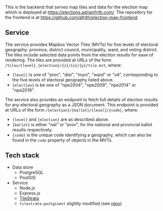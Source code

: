 This is the backend that serves map tiles and data for the election map which
is deployed at https://elections.adrianfrith.com/. The repository for the
frontend is at https://github.com/afrith/election-map-frontend.

## Service

The service provides Mapbox Vector Tiles (MVTs) for five levels of electoral geography: province, district council, municipality, ward, and voting district. The tiles include selected data points from the election results for ease of rendering. The tiles are provided at URLs of the form `/tiles/{level}_{election}/{z}/{x}/{y}/tile.mvt`, where:

* `{level}` is one of "prov", "dist", "muni", "ward" or "vd", corresponding to the five levels of electoral geography listed above.
* `{election}` is be one of "npe2004", "npe2009", "npe2014" or "npe2019".

The service also provides an endpoint to fetch full details of election results for any electoral geography as a JSON document. This endpoint is provided at URLs of the form `/{election}/{ballot}/{level}/{code}`, where:

* `{level}` and `{election}` are as described above.
* `{ballot}` is either "nat" or "prov", for the national and provincial ballot results respectively.
* `{code}` is the unique code identifying a geography, which can also be found in the `code` property of objects in the  MVTs.

## Tech stack

* Data store
  * PostgreSQL
  * PostGIS
* Service
  * Node.js
  * Express.js
  * [TileStrata](https://github.com/naturalatlas/tilestrata)
  * `tilestrata-postgismvt` slightly modified (see [repo](https://github.com/afrith/tilestrata-postgismvt))